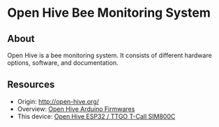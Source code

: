 # Open Hive Bee Monitoring System


## About

Open Hive is a bee monitoring system. It consists of different hardware options,
software, and documentation.


## Resources

- Origin: http://open-hive.org/
- Overview: [Open Hive Arduino Firmwares]
- This device: [Open Hive ESP32 / TTGO T-Call SIM800C]


[Open Hive Arduino Firmwares]: https://hiveeyes.org/docs/arduino/firmware/overview.html#open-hive
[Open Hive ESP32 / TTGO T-Call SIM800C]: https://community.hiveeyes.org/t/openhive-esp32-ttgo-t-call-sim800c/4202

